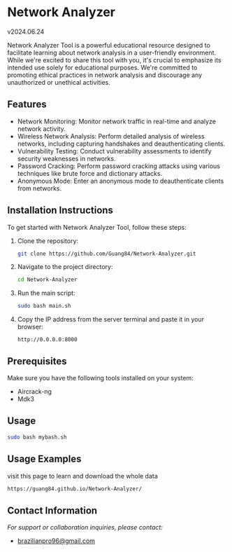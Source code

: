 
# Network Analyzer
v2024.06.24

Network Analyzer Tool is a powerful educational resource designed to facilitate learning about network analysis in a user-friendly environment. While we're excited to share this tool with you, it's crucial to emphasize its intended use solely for educational purposes. We're committed to promoting ethical practices in network analysis and discourage any unauthorized or unethical activities.

## Features

- Network Monitoring: Monitor network traffic in real-time and analyze network activity.
- Wireless Network Analysis: Perform detailed analysis of wireless networks, including capturing handshakes and deauthenticating clients.
- Vulnerability Testing: Conduct vulnerability assessments to identify security weaknesses in networks.
- Password Cracking: Perform password cracking attacks using various techniques like brute force and dictionary attacks.
- Anonymous Mode: Enter an anonymous mode to deauthenticate clients from networks.

## Installation Instructions

To get started with Network Analyzer Tool, follow these steps:

1. Clone the repository:
   ```bash
   git clone https://github.com/Guang84/Network-Analyzer.git
   ```

2. Navigate to the project directory:
   ```bash
   cd Network-Analyzer
   ```

3. Run the main script:
   ```bash
   sudo bash main.sh
   ```

4. Copy the IP address from the server terminal and paste it in your browser:
   ```
   http://0.0.0.0:8000
   ```

## Prerequisites

Make sure you have the following tools installed on your system:

- Aircrack-ng
- Mdk3

## Usage

```bash
sudo bash mybash.sh
```

## Usage Examples
visit this page to learn and download the whole data
```bash
https://guang84.github.io/Network-Analyzer/
```

## Contact Information

_For support or collaboration inquiries, please contact:_  
- brazilianpro96@gmail.com
